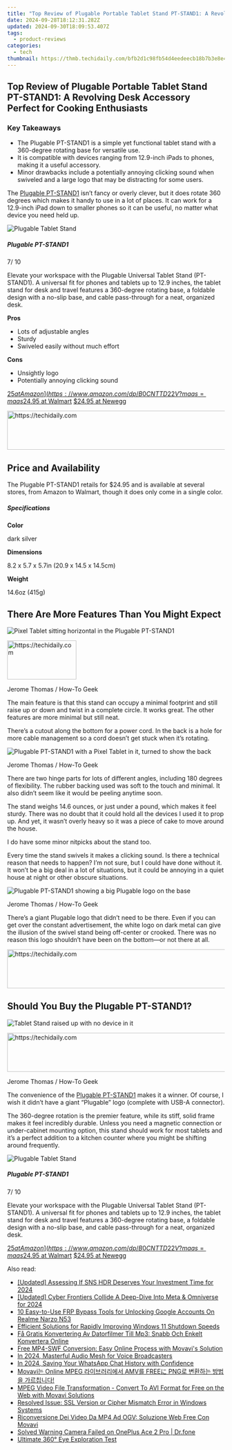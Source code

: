 ```yaml
---
title: "Top Review of Plugable Portable Tablet Stand PT-STAND1: A Revolving Desk Accessory Perfect for Cooking Enthusiasts"
date: 2024-09-28T18:12:31.282Z
updated: 2024-09-30T18:09:53.407Z
tags:
  - product-reviews
categories:
  - tech
thumbnail: https://thmb.techidaily.com/bfb2d1c98fb54d4eedeecb18b7b3e8e4bf5cc53478abbe8f24c12ca82ce21258.jpg
---
```


## Top Review of Plugable Portable Tablet Stand PT-STAND1: A Revolving Desk Accessory Perfect for Cooking Enthusiasts

### Key Takeaways

* The Plugable PT-STAND1 is a simple yet functional tablet stand with a 360-degree rotating base for versatile use.
* It is compatible with devices ranging from 12.9-inch iPads to phones, making it a useful accessory.
* Minor drawbacks include a potentially annoying clicking sound when swiveled and a large logo that may be distracting for some users.

 The [Plugable PT-STAND1](https://www.amazon.com/dp/B0CNTTD22V?maas=maas%5Fadg%5F5E6F57563270DFBE3EA4D1C4B4D863A1%5Fafap%5Fabs&tag=hotoge-20&ascsubtag=UUhtgUeUpU2002484&asc%5Frefurl=https%3A%2F%2Fwww.howtogeek.com%2Fplugable-pt-stand1-review%2F&asc%5Fcampaign=Authority) isn’t fancy or overly clever, but it does rotate 360 degrees which makes it handy to use in a lot of places. It can work for a 12.9-inch iPad down to smaller phones so it can be useful, no matter what device you need held up.

![Plugable Tablet Stand](https://static1.howtogeekimages.com/wordpress/wp-content/uploads/2024/03/plugable-tablet-stand.jpg) 

#####  Plugable PT-STAND1

7/ 10 

Elevate your workspace with the Plugable Universal Tablet Stand (PT-STAND1). A universal fit for phones and tablets up to 12.9 inches, the tablet stand for desk and travel features a 360-degree rotating base, a foldable design with a no-slip base, and cable pass-through for a neat, organized desk.

**Pros** 
* Lots of adjustable angles
* Sturdy
* Swiveled easily without much effort

**Cons** 
* Unsightly logo
* Potentially annoying clicking sound

[$25 at Amazon](https://www.amazon.com/dp/B0CNTTD22V?maas=maas%5Fadg%5F5E6F57563270DFBE3EA4D1C4B4D863A1%5Fafap%5Fabs&tag=hotoge-20&ascsubtag=UUhtgUeUpU2002484&asc%5Frefurl=https%3A%2F%2Fwww.howtogeek.com%2Fplugable-pt-stand1-review%2F&asc%5Fcampaign=Authority) [$24.95 at Walmart](https://walmart.com/ip/5261301727) [$24.95 at Newegg](https://shop-links.co/link/?exclusive=1&publisher_slug=itechdaily19598&url=https%3A%2F%2Fclick.linksynergy.com%2Fdeeplink%3Fid%3D2QzUaswX1as%26mid%3D44583%26u1%3DUUhtgUeUpU2002484%26murl%3Dhttps%253A%252F%252Fwww.newegg.com%252Fareyouahuman%253Freferer%253Dhttps%25253A%25252F%25252Fwww.newegg.com%25252Fp%25252Fpl%25253Fd%25253D9SIA2XBK491928%26ourl%3Dhttps%253A%252F%252Fwww.newegg.com%252Fp%252Fpl%253Fd%253D9SIA2XBK491928) 

<!-- affiliate ads begin -->
<a href="https://electronicx.pxf.io/c/5597632/1167086/14483" target="_top" id="1167086">
  <img src="//a.impactradius-go.com/display-ad/14483-1167086" border="0" alt="https://techidaily.com" width="728" height="90"/>
</a>
<img height="0" width="0" src="https://electronicx.pxf.io/i/5597632/1167086/14483" style="position:absolute;visibility:hidden;" border="0" />
<!-- affiliate ads end -->

##  Price and Availability

 The Plugable PT-STAND1 retails for $24.95 and is available at several stores, from Amazon to Walmart, though it does only come in a single color.

#####  Specifications

**Color** 

 dark silver 

**Dimensions** 

 8.2 x 5.7 x 5.7in (20.9 x 14.5 x 14.5cm) 

**Weight** 

 14.6oz (415g) 

##  There Are More Features Than You Might Expect

![Pixel Tablet sitting horizontal in the Plugable PT-STAND1](https://static1.howtogeekimages.com/wordpress/wp-content/uploads/wm/2024/03/pixel-tablet-plugable.jpg) 

<!-- affiliate ads begin -->
<a href="https://malaysia-healthcare-travel-council.pxf.io/c/5597632/1576474/17382" target="_top" id="1576474">
  <img src="//a.impactradius-go.com/display-ad/17382-1576474" border="0" alt="https://techidaily.com" width="160" height="90"/>
</a>
<img height="0" width="0" src="https://malaysia-healthcare-travel-council.pxf.io/i/5597632/1576474/17382" style="position:absolute;visibility:hidden;" border="0" />
<!-- affiliate ads end -->

Jerome Thomas / How-To Geek

 The main feature is that this stand can occupy a minimal footprint and still raise up or down and twist in a complete circle. It works great. The other features are more minimal but still neat.

 There’s a cutout along the bottom for a power cord. In the back is a hole for more cable management so a cord doesn’t get stuck when it’s rotating.

![Plugable PT-STAND1 with a Pixel Tablet in it, turned to show the back](https://static1.howtogeekimages.com/wordpress/wp-content/uploads/wm/2024/03/pixel-tablet-180-degrees.jpg) 

Jerome Thomas / How-To Geek

 There are two hinge parts for lots of different angles, including 180 degrees of flexibility. The rubber backing used was soft to the touch and minimal. It also didn’t seem like it would be peeling anytime soon.

 The stand weighs 14.6 ounces, or just under a pound, which makes it feel sturdy. There was no doubt that it could hold all the devices I used it to prop up. And yet, it wasn’t overly heavy so it was a piece of cake to move around the house.

 I do have some minor nitpicks about the stand too.

 Every time the stand swivels it makes a clicking sound. Is there a technical reason that needs to happen? I’m not sure, but I could have done without it. It won’t be a big deal in a lot of situations, but it could be annoying in a quiet house at night or other obscure situations.

![Plugable PT-STAND1 showing a big Plugable logo on the base](https://static1.howtogeekimages.com/wordpress/wp-content/uploads/wm/2024/03/universal-tablet-stand-rotation.jpg) 

Jerome Thomas / How-To Geek

 There’s a giant Plugable logo that didn’t need to be there. Even if you can get over the constant advertisement, the white logo on dark metal can give the illusion of the swivel stand being off-center or crooked. There was no reason this logo shouldn’t have been on the bottom—or not there at all.

<!-- affiliate ads begin -->
<a href="https://ephamedtechinc.pxf.io/c/5597632/2139322/26400" target="_top" id="2139322">
  <img src="//a.impactradius-go.com/display-ad/26400-2139322" border="0" alt="https://techidaily.com" width="728" height="90"/>
</a>
<img height="0" width="0" src="https://ephamedtechinc.pxf.io/i/5597632/2139322/26400" style="position:absolute;visibility:hidden;" border="0" />
<!-- affiliate ads end -->

##  Should You Buy the Plugable PT-STAND1?

![Tablet Stand raised up with no device in it](https://static1.howtogeekimages.com/wordpress/wp-content/uploads/wm/2024/03/tablet-stand-raised-up.jpg) 

<!-- affiliate ads begin -->
<a href="https://oneplusfr.sjv.io/c/5597632/1622438/14044" target="_top" id="1622438">
  <img src="//a.impactradius-go.com/display-ad/14044-1622438" border="0" alt="https://techidaily.com" width="728" height="90"/>
</a>
<img height="0" width="0" src="https://oneplusfr.sjv.io/i/5597632/1622438/14044" style="position:absolute;visibility:hidden;" border="0" />
<!-- affiliate ads end -->

Jerome Thomas / How-To Geek

 The convenience of the [Plugable PT-STAND1](https://www.amazon.com/dp/B0CNTTD22V?maas=maas%5Fadg%5F5E6F57563270DFBE3EA4D1C4B4D863A1%5Fafap%5Fabs&tag=hotoge-20&ascsubtag=UUhtgUeUpU2002484&asc%5Frefurl=https%3A%2F%2Fwww.howtogeek.com%2Fplugable-pt-stand1-review%2F&asc%5Fcampaign=Authority) makes it a winner. Of course, I wish it didn’t have a giant “Plugable” logo (complete with USB-A connector).

 The 360-degree rotation is the premier feature, while its stiff, solid frame makes it feel incredibly durable. Unless you need a magnetic connection or under-cabinet mounting option, this stand should work for most tablets and it’s a perfect addition to a kitchen counter where you might be shifting around frequently.

![Plugable Tablet Stand](https://static1.howtogeekimages.com/wordpress/wp-content/uploads/2024/03/plugable-tablet-stand.jpg) 

#####  Plugable PT-STAND1

7/ 10 

Elevate your workspace with the Plugable Universal Tablet Stand (PT-STAND1). A universal fit for phones and tablets up to 12.9 inches, the tablet stand for desk and travel features a 360-degree rotating base, a foldable design with a no-slip base, and cable pass-through for a neat, organized desk.

[$25 at Amazon](https://www.amazon.com/dp/B0CNTTD22V?maas=maas%5Fadg%5F5E6F57563270DFBE3EA4D1C4B4D863A1%5Fafap%5Fabs&tag=hotoge-20&ascsubtag=UUhtgUeUpU2002484&asc%5Frefurl=https%3A%2F%2Fwww.howtogeek.com%2Fplugable-pt-stand1-review%2F&asc%5Fcampaign=Authority) [$24.95 at Walmart](https://walmart.com/ip/5261301727) [$24.95 at Newegg](https://shop-links.co/link/?exclusive=1&publisher_slug=itechdaily19598&url=https%3A%2F%2Fclick.linksynergy.com%2Fdeeplink%3Fid%3D2QzUaswX1as%26mid%3D44583%26u1%3DUUhtgUeUpU2002484%26murl%3Dhttps%253A%252F%252Fwww.newegg.com%252Fareyouahuman%253Freferer%253Dhttps%25253A%25252F%25252Fwww.newegg.com%25252Fp%25252Fpl%25253Fd%25253D9SIA2XBK491928%26ourl%3Dhttps%253A%252F%252Fwww.newegg.com%252Fp%252Fpl%253Fd%253D9SIA2XBK491928)

<ins class="adsbygoogle"
     style="display:block"
     data-ad-format="autorelaxed"
     data-ad-client="ca-pub-7571918770474297"
     data-ad-slot="1223367746"></ins>

<ins class="adsbygoogle"
     style="display:block"
     data-ad-client="ca-pub-7571918770474297"
     data-ad-slot="8358498916"
     data-ad-format="auto"
     data-full-width-responsive="true"></ins>

<span class="atpl-alsoreadstyle">Also read:</span>
<div><ul>
<li><a href="https://fox-cloud.techidaily.com/updated-assessing-if-sns-hdr-deserves-your-investment-time-for-2024/"><u>[Updated] Assessing If SNS HDR Deserves Your Investment Time for 2024</u></a></li>
<li><a href="https://fox-blue.techidaily.com/updated-cyber-frontiers-collide-a-deep-dive-into-meta-and-omniverse-for-2024/"><u>[Updated] Cyber Frontiers Collide A Deep-Dive Into Meta & Omniverse for 2024</u></a></li>
<li><a href="https://easy-unlock-android.techidaily.com/10-easy-to-use-frp-bypass-tools-for-unlocking-google-accounts-on-realme-narzo-n53-by-drfone-android/"><u>10 Easy-to-Use FRP Bypass Tools for Unlocking Google Accounts On Realme Narzo N53</u></a></li>
<li><a href="https://win-howtos.techidaily.com/efficient-solutions-for-rapidly-improving-windows-11-shutdown-speeds/"><u>Efficient Solutions for Rapidly Improving Windows 11 Shutdown Speeds</u></a></li>
<li><a href="https://solve-lab.techidaily.com/fa-gratis-konvertering-av-datorfilmer-till-mp3-snabb-och-enkelt-konvertera-online/"><u>Få Gratis Konvertering Av Datorfilmer Till Mp3: Snabb Och Enkelt Konvertera Online</u></a></li>
<li><a href="https://solve-lab.techidaily.com/free-mp4-swf-conversion-easy-online-process-with-movavis-solution/"><u>Free MP4-SWF Conversion: Easy Online Process with Movavi's Solution</u></a></li>
<li><a href="https://extra-skills.techidaily.com/in-2024-masterful-audio-mesh-for-voice-broadcasters/"><u>In 2024, Masterful Audio Mesh for Voice Broadcasters</u></a></li>
<li><a href="https://screen-sharing-recording.techidaily.com/in-2024-saving-your-whatsapp-chat-history-with-confidence/"><u>In 2024, Saving Your WhatsApp Chat History with Confidence</u></a></li>
<li><a href="https://solve-lab.techidaily.com/movavi-online-mpeg-amv-free-png/"><u>Movavi는 Online MPEG 라이브러리에서 AMV를 FREEに PNG로 변환하는 방법을 가르칩니다!</u></a></li>
<li><a href="https://solve-lab.techidaily.com/mpeg-video-file-transformation-convert-to-avi-format-for-free-on-the-web-with-movavi-solutions/"><u>MPEG Video File Transformation - Convert To AVI Format for Free on the Web with Movavi Solutions</u></a></li>
<li><a href="https://technical-tips.techidaily.com/resolved-issue-ssl-version-or-cipher-mismatch-error-in-windows-systems/"><u>Resolved Issue: SSL Version or Cipher Mismatch Error in Windows Systems</u></a></li>
<li><a href="https://solve-lab.techidaily.com/riconversione-dei-video-da-mp4-ad-ogv-soluzione-web-free-con-movavi/"><u>Riconversione Dei Video Da MP4 Ad OGV: Soluzione Web Free Con Movavi</u></a></li>
<li><a href="https://fix-guide.techidaily.com/solved-warning-camera-failed-on-oneplus-ace-2-pro-drfone-by-drfone-fix-android-problems-fix-android-problems/"><u>Solved Warning Camera Failed on OnePlus Ace 2 Pro | Dr.fone</u></a></li>
<li><a href="https://extra-tips.techidaily.com/ultimate-360-eye-exploration-test/"><u>Ultimate 360° Eye Exploration Test</u></a></li>
</ul></div>

